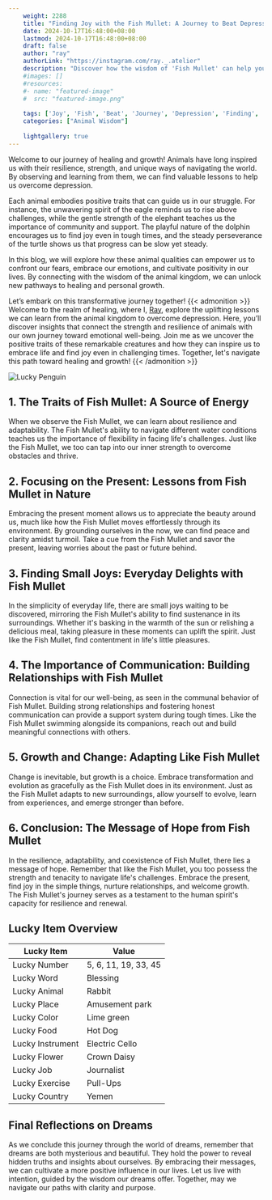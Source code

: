 ```yaml
---
    weight: 2288
    title: "Finding Joy with the Fish Mullet: A Journey to Beat Depression"  # Assuming 'title' column exists
    date: 2024-10-17T16:48:00+08:00
    lastmod: 2024-10-17T16:48:00+08:00
    draft: false
    author: "ray"
    authorLink: "https://instagram.com/ray._.atelier"
    description: "Discover how the wisdom of 'Fish Mullet' can help you overcome depression and find joy in your life journey."
    #images: []
    #resources:
    #- name: "featured-image"
    #  src: "featured-image.png"
    
    tags: ['Joy', 'Fish', 'Beat', 'Journey', 'Depression', 'Finding', 'Mullet']
    categories: ["Animal Wisdom"]
    
    lightgallery: true
---
```

    
Welcome to our journey of healing and growth! Animals have long inspired us with their resilience, strength, and unique ways of navigating the world. By observing and learning from them, we can find valuable lessons to help us overcome depression.

Each animal embodies positive traits that can guide us in our struggle. For instance, the unwavering spirit of the eagle reminds us to rise above challenges, while the gentle strength of the elephant teaches us the importance of community and support. The playful nature of the dolphin encourages us to find joy even in tough times, and the steady perseverance of the turtle shows us that progress can be slow yet steady.

In this blog, we will explore how these animal qualities can empower us to confront our fears, embrace our emotions, and cultivate positivity in our lives. By connecting with the wisdom of the animal kingdom, we can unlock new pathways to healing and personal growth.

Let’s embark on this transformative journey together!
{{< admonition >}}
Welcome to the realm of healing, where I, [Ray](https://instagram.com/ray._.atelier), explore the uplifting lessons we can learn from the animal kingdom to overcome depression. Here, you’ll discover insights that connect the strength and resilience of animals with our own journey toward emotional well-being. Join me as we uncover the positive traits of these remarkable creatures and how they can inspire us to embrace life and find joy even in challenging times. Together, let's navigate this path toward healing and growth!
{{< /admonition >}}

![Lucky Penguin](https://cdn.pixabay.com/photo/2024/09/07/02/34/penguins-9028827_1280.jpg "Lucky Penguin")

## 1. The Traits of Fish Mullet: A Source of Energy
When we observe the Fish Mullet, we can learn about resilience and adaptability. The Fish Mullet's ability to navigate different water conditions teaches us the importance of flexibility in facing life's challenges. Just like the Fish Mullet, we too can tap into our inner strength to overcome obstacles and thrive.

## 2. Focusing on the Present: Lessons from Fish Mullet in Nature
Embracing the present moment allows us to appreciate the beauty around us, much like how the Fish Mullet moves effortlessly through its environment. By grounding ourselves in the now, we can find peace and clarity amidst turmoil. Take a cue from the Fish Mullet and savor the present, leaving worries about the past or future behind.

## 3. Finding Small Joys: Everyday Delights with Fish Mullet
In the simplicity of everyday life, there are small joys waiting to be discovered, mirroring the Fish Mullet's ability to find sustenance in its surroundings. Whether it's basking in the warmth of the sun or relishing a delicious meal, taking pleasure in these moments can uplift the spirit. Just like the Fish Mullet, find contentment in life's little pleasures.

## 4. The Importance of Communication: Building Relationships with Fish Mullet
Connection is vital for our well-being, as seen in the communal behavior of Fish Mullet. Building strong relationships and fostering honest communication can provide a support system during tough times. Like the Fish Mullet swimming alongside its companions, reach out and build meaningful connections with others.

## 5. Growth and Change: Adapting Like Fish Mullet
Change is inevitable, but growth is a choice. Embrace transformation and evolution as gracefully as the Fish Mullet does in its environment. Just as the Fish Mullet adapts to new surroundings, allow yourself to evolve, learn from experiences, and emerge stronger than before.

## 6. Conclusion: The Message of Hope from Fish Mullet
In the resilience, adaptability, and coexistence of Fish Mullet, there lies a message of hope. Remember that like the Fish Mullet, you too possess the strength and tenacity to navigate life's challenges. Embrace the present, find joy in the simple things, nurture relationships, and welcome growth. The Fish Mullet's journey serves as a testament to the human spirit's capacity for resilience and renewal.


## Lucky Item Overview
| Lucky Item          | Value              |
|---------------|--------------------|
| Lucky Number        | 5, 6, 11, 19, 33, 45  |
| Lucky Word          | Blessing |
| Lucky Animal        | Rabbit |
| Lucky Place         | Amusement park     |
| Lucky Color         | Lime green     |
| Lucky Food          | Hot Dog      |
| Lucky Instrument    | Electric Cello |
| Lucky Flower        | Crown Daisy    |
| Lucky Job           | Journalist       |
| Lucky Exercise      | Pull-Ups  |
| Lucky Country       | Yemen    |


##  Final Reflections on Dreams

As we conclude this journey through the world of dreams, remember that dreams are both mysterious and beautiful. They hold the power to reveal hidden truths and insights about ourselves. By embracing their messages, we can cultivate a more positive influence in our lives. Let us live with intention, guided by the wisdom our dreams offer. Together, may we navigate our paths with clarity and purpose.
